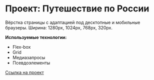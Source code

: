 # Проект: Путешествие по России

Вёрстка страницы с адаптацией под десктопные и мобильные браузеры. Ширина: 1280px, 1024px, 768px, 320px.

**Используемые технологии:**
 
* Flex-box
* Grid
* Медиазапросы
* Псевдоэлементы


[Ссылка на проект](https://www.figma.com/file/5S2WSbEFL6awjVWJ0NWL8Q/Sprint-3_-Russia-_-desktop-mobile?node-id=28503%3A0)
